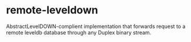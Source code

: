 # remote-leveldown
AbstractLevelDOWN-complient implementation that forwards request to a remote leveldb  database through any Duplex binary stream.
